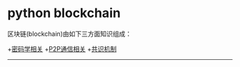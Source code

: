 # python blockchain

区块链(blockchain)由如下三方面知识组成：

+[密码学相关](crypto_algorithm.md)
+[P2P通信相关](p2p.md)
+[共识机制](consistency_mechanism.md)

----------------------------------------

